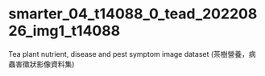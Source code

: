 # smarter_04_t14088_0_tead_20220826_img1_t14088
Tea plant nutrient, disease and pest symptom image dataset (茶樹營養，病蟲害徵狀影像資料集)
